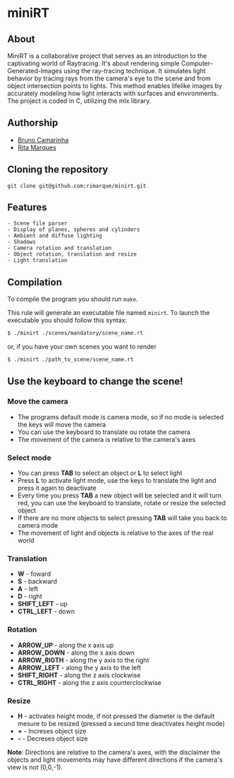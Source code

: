 # **miniRT**

## **About**
MiniRT is a collaborative project that serves as an introduction to the captivating world of Raytracing.
It's about rendering simple Computer-Generated-Images using the ray-tracing technique. 
It simulates light behavior by tracing rays from the camera's eye to the scene and from object intersection points to lights.
This method enables lifelike images by accurately modeling how light interacts with surfaces and environments.
The project is coded in C, utilizing the mlx library.

## **Authorship**

- [Bruno Camarinha](https://github.com/bcamarinha92)
- [Rita Marques](https://github.com/rimarque)

## **Cloning the repository**

```shell
git clone git@github.com:rimarque/minirt.git 
```

## **Features**
```
- Scene file parser
- Display of planes, spheres and cylinders
- Ambient and diffuse lighting
- Shadows
- Camera rotation and translation
- Object rotation, translation and resize
- Light translation
```

## **Compilation**
To compile the program you should run `make`.

This rule will generate an executable file named `minirt`. To launch the executable you should follow this syntax:

```sh
$ ./minirt ./scenes/mandatory/scene_name.rt
```
or, if you have your own scenes you want to render

```sh
$ ./minirt ./path_to_scene/scene_name.rt
```

## **Use the keyboard to change the scene!**

### **Move the camera**
- The programs default mode is camera mode, so if no mode is selected the keys will move the camera
- You can use the keyboard to translate ou rotate the camera
- The movement of the camera is relative to the camera's axes

### **Select mode**
- You can press **TAB** to select an object or **L** to select light
- Press **L** to activate light mode, use the keys to translate the light and press it again to deactivate
- Every time you press **TAB** a new object will be selected and it will turn red, you can use the keyboard to translate, rotate or resize the selected object
- If there are no more objects to select pressing **TAB** will take you back to camera mode
- The movement of light and objects is relative to the axes of the real world

### **Translation**
- **W** - foward
- **S** - backward
- **A** - left
- **D** - right
- **SHIFT_LEFT** - up
- **CTRL_LEFT** - down

### **Rotation**
- **ARROW_UP** - along the x axis up
- **ARROW_DOWN** - along the x axis down
- **ARROW_RIGTH** - along the y axis to the right
- **ARROW_LEFT** - along the y axis to the left
- **SHIFT_RIGHT** - along the z axis clockwise
- **CTRL_RIGHT** - along the z axis counterclockwise

### **Resize**
- **H** - activates height mode, if not pressed the diameter is the default mesure to be resized (pressed a secund time deactivates height mode)
- **+** - Increses object size
- **-** - Decreses object size

**Note**: Directions are relative to the camera's axes, with the disclaimer the objects and light movements may have different directions if the camera's view is not (0,0,-1).

